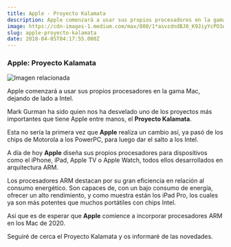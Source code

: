```yaml
---
title: Apple - Proyecto Kalamata
description: Apple comenzará a usar sus propios procesadores en la gama Mac, dejando de lado a Intel.
image: https://cdn-images-1.medium.com/max/800/1*asvzdndBJ0_K9JiyYcPO3A.jpeg
slug: apple-proyecto-kalamata
date: 2018-04-05T04:17:55.000Z
---
```


### Apple: Proyecto Kalamata

![Imagen relacionada](https://cdn-images-1.medium.com/max/800/1*asvzdndBJ0_K9JiyYcPO3A.jpeg)

Apple comenzará a usar sus propios procesadores en la gama Mac, dejando de lado a Intel.

Mark Gurman ha sido quien nos ha desvelado uno de los proyectos más importantes que tiene Apple entre manos, el **Proyecto Kalamata**.

Esta no sería la primera vez que **Apple** realiza un cambio así, ya pasó de los chips de Motorola a los PowerPC, para luego dar el salto a los Intel.

A día de hoy **Apple** diseña sus propios procesadores para dispositivos como el iPhone, iPad, Apple TV o Apple Watch, todos ellos desarrollados en arquitectura ARM.

Los procesadores ARM destacan por su gran eficiencia en relación al consumo energético. Son capaces de, con un bajo consumo de energía, ofrecer un alto rendimiento, y como muestra están los iPad Pro, los cuales ya son más potentes que muchos portátiles con chips Intel.

Así que es de esperar que **Apple** comience a incorporar procesadores ARM en los Mac de 2020.

Seguiré de cerca el Proyecto Kalamata y os informaré de las novedades.
